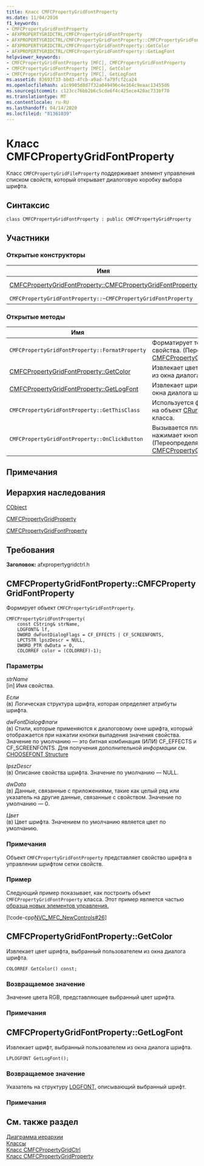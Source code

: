 ```yaml
---
title: Класс CMFCPropertyGridFontProperty
ms.date: 11/04/2016
f1_keywords:
- CMFCPropertyGridFontProperty
- AFXPROPERTYGRIDCTRL/CMFCPropertyGridFontProperty
- AFXPROPERTYGRIDCTRL/CMFCPropertyGridFontProperty::CMFCPropertyGridFontProperty
- AFXPROPERTYGRIDCTRL/CMFCPropertyGridFontProperty::GetColor
- AFXPROPERTYGRIDCTRL/CMFCPropertyGridFontProperty::GetLogFont
helpviewer_keywords:
- CMFCPropertyGridFontProperty [MFC], CMFCPropertyGridFontProperty
- CMFCPropertyGridFontProperty [MFC], GetColor
- CMFCPropertyGridFontProperty [MFC], GetLogFont
ms.assetid: 83693f33-bbd3-4fcb-a9ad-fa79fcf2ca24
ms.openlocfilehash: a1c9905d8d7f32a049496c4e164c9eaac13455d6
ms.sourcegitcommit: c123cc76bb2b6c5cde6f4c425ece420ac733bf70
ms.translationtype: MT
ms.contentlocale: ru-RU
ms.lasthandoff: 04/14/2020
ms.locfileid: "81361839"
---
```

# <a name="cmfcpropertygridfontproperty-class"></a>Класс CMFCPropertyGridFontProperty

Класс `CMFCPropertyGridFileProperty` поддерживает элемент управления списком свойств, который открывает диалоговую коробку выбора шрифта.

## <a name="syntax"></a>Синтаксис

```
class CMFCPropertyGridFontProperty : public CMFCPropertyGridProperty
```

## <a name="members"></a>Участники

### <a name="public-constructors"></a>Открытые конструкторы

|Имя|Описание|
|----------|-----------------|
|[CMFCPropertyGridFontProperty::CMFCPropertyGridFontProperty](#cmfcpropertygridfontproperty)|Формирует объект `CMFCPropertyGridFontProperty`.|
|`CMFCPropertyGridFontProperty::~CMFCPropertyGridFontProperty`|Деструктор.|

### <a name="public-methods"></a>Открытые методы

|Имя|Описание|
|----------|-----------------|
|`CMFCPropertyGridFontProperty::FormatProperty`|Форматирует текстовое представление значения свойства. (Переопределяет [CMFCPropertyGridProperty::ФорматНедвижимость](../../mfc/reference/cmfcpropertygridproperty-class.md#formatproperty).)|
|[CMFCPropertyGridFontProperty::GetColor](#getcolor)|Извлекает цвет шрифта, выбранный пользователем из окна диалога шрифта.|
|[CMFCPropertyGridFontProperty::GetLogFont](#getlogfont)|Извлекает шрифт, выбранный пользователем из окна диалога шрифта.|
|`CMFCPropertyGridFontProperty::GetThisClass`|Используется фректором для получения указателя на объект [CRuntimeClass,](../../mfc/reference/cruntimeclass-structure.md) связанный с этим типом класса.|
|`CMFCPropertyGridFontProperty::OnClickButton`|Вызывается платформой, когда пользователь нажимает кнопку, содержащуюся в свойстве. (Переопределяет [CMFCPropertyGridProperty::OnClickButton](../../mfc/reference/cmfcpropertygridproperty-class.md#onclickbutton).)|

## <a name="remarks"></a>Примечания

## <a name="inheritance-hierarchy"></a>Иерархия наследования

[CObject](../../mfc/reference/cobject-class.md)

[CMFCPropertyGridProperty](../../mfc/reference/cmfcpropertygridproperty-class.md)

[CMFCPropertyGridFontProperty](../../mfc/reference/cmfcpropertygridfontproperty-class.md)

## <a name="requirements"></a>Требования

**Заголовок:** afxpropertygridctrl.h

## <a name="cmfcpropertygridfontpropertycmfcpropertygridfontproperty"></a><a name="cmfcpropertygridfontproperty"></a>CMFCPropertyGridFontProperty::CMFCPropertyGridFontProperty

Формирует объект `CMFCPropertyGridFontProperty`.

```
CMFCPropertyGridFontProperty(
    const CString& strName,
    LOGFONT& lf,
    DWORD dwFontDialogFlags = CF_EFFECTS | CF_SCREENFONTS,
    LPCTSTR lpszDescr = NULL,
    DWORD_PTR dwData = 0,
    COLORREF color = (COLORREF)-1);
```

### <a name="parameters"></a>Параметры

*strName*<br/>
[in] Имя свойства.

*Если*<br/>
(в) Логическая структура шрифта, которая определяет атрибуты шрифта.

*dwFontDialogФлаги*<br/>
(в) Стили, которые применяются к диалоговому окне шрифта, который отображается при нажатии кнопки выпадения значения свойства. Значение по умолчанию — это битная комбинация (ИЛИ) CF_EFFECTS и CF_SCREENFONTS. Для получения дополнительной *информации* см. [CHOOSEFONT Structure](/windows/win32/api/commdlg/ns-commdlg-choosefontw)

*lpszDescr*<br/>
(в) Описание свойства шрифта. Значение по умолчанию — NULL.

*dwData*<br/>
(в) Данные, связанные с приложениями, такие как целый ряд или указатель на другие данные, связанные с свойством. Значение по умолчанию — 0.

*Цвет*<br/>
(в) Цвет шрифта. Значением по умолчанию является цвет по умолчанию.

### <a name="remarks"></a>Примечания

Объект `CMFCPropertyGridFontProperty` представляет свойство шрифта в управлении шрифтом сетки свойств.

### <a name="example"></a>Пример

Следующий пример показывает, как построить объект `CMFCPropertyGridFontProperty` класса. Этот пример является частью [образца новых элементов управления.](../../overview/visual-cpp-samples.md)

[!code-cpp[NVC_MFC_NewControls#26](../../mfc/reference/codesnippet/cpp/cmfcpropertygridfontproperty-class_1.cpp)]

## <a name="cmfcpropertygridfontpropertygetcolor"></a><a name="getcolor"></a>CMFCPropertyGridFontProperty::GetColor

Извлекает цвет шрифта, выбранный пользователем из окна диалога шрифта.

```
COLORREF GetColor() const;
```

### <a name="return-value"></a>Возвращаемое значение

Значение цвета RGB, представляющее выбранный цвет шрифта.

### <a name="remarks"></a>Примечания

## <a name="cmfcpropertygridfontpropertygetlogfont"></a><a name="getlogfont"></a>CMFCPropertyGridFontProperty::GetLogFont

Извлекает шрифт, выбранный пользователем из окна диалога шрифта.

```
LPLOGFONT GetLogFont();
```

### <a name="return-value"></a>Возвращаемое значение

Указатель на структуру [LOGFONT,](/windows/win32/api/wingdi/ns-wingdi-logfontw) описывающий выбранный шрифт.

### <a name="remarks"></a>Примечания

## <a name="see-also"></a>См. также раздел

[Диаграмма иерархии](../../mfc/hierarchy-chart.md)<br/>
[Классы](../../mfc/reference/mfc-classes.md)<br/>
[Класс CMFCPropertyGridCtrl](../../mfc/reference/cmfcpropertygridctrl-class.md)<br/>
[Класс CMFCPropertyGridProperty](../../mfc/reference/cmfcpropertygridproperty-class.md)

